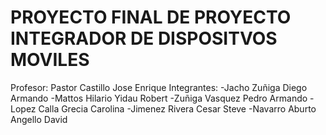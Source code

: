 # PROYECTO FINAL DE PROYECTO INTEGRADOR DE DISPOSITVOS MOVILES 
Profesor: Pastor Castillo Jose Enrique
Integrantes:
-Jacho Zuñiga Diego Armando
-Mattos Hilario Yidau Robert
-Zuñiga Vasquez Pedro Armando
-Lopez Calla Grecia Carolina
-Jimenez Rivera Cesar Steve
-Navarro Aburto Angello David

